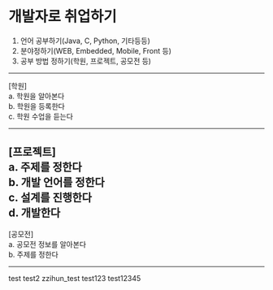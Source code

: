 # 개발자로 취업하기
1. 언어 공부하기(Java, C, Python, 기타등등)
2. 분야정하기(WEB, Embedded, Mobile, Front 등)
3. 공부 방법 정하기(학원, 프로젝트, 공모전 등)
------------------------------------------------------
[학원]\
a. 학원을 알아본다\
b. 학원을 등록한다\
c. 학원 수업을 듣는다

------------------------------------------------------
[프로젝트]\
a. 주제를 정한다\
b. 개발 언어를 정한다\
c. 설계를 진행한다\
d. 개발한다
-------------------------------------------------------
[공모전]\
a. 공모전 정보를 알아본다\
b. 주제를 정한다


-------------------------------------------------------
test
test2
zzihun_test
test123
test12345
